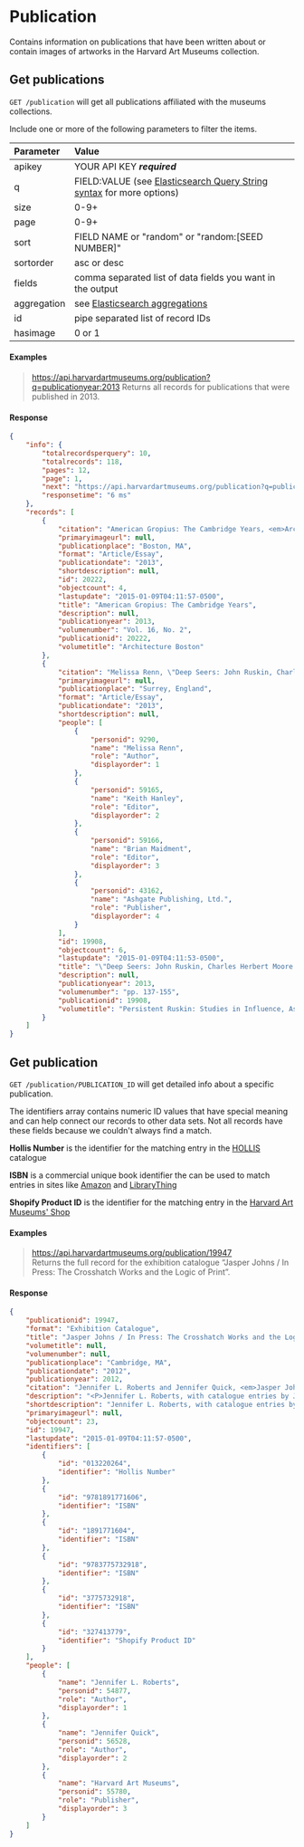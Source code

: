 # Publication

Contains information on publications that have been written about or contain images of artworks in the Harvard Art Museums collection.

## Get publications

`GET /publication` will get all publications affiliated with the museums collections.

Include one or more of the following parameters to filter the items.

| Parameter | Value |
| :--------- | :----- |
| apikey | YOUR API KEY ***required*** |
| q | FIELD:VALUE (see [Elasticsearch Query String syntax](https://www.elastic.co/guide/en/elasticsearch/reference/7.17/query-dsl-query-string-query.html) for more options) |
| size | 0-9+ |
| page | 0-9+ |
| sort | FIELD NAME or "random" or "random:[SEED NUMBER]" |
| sortorder | asc or desc |
| fields | comma separated list of data fields you want in the output |
| aggregation |  see [Elasticsearch aggregations](http://www.elastic.co/guide/en/elasticsearch/reference/7.17/search-aggregations.html#_structuring_aggregations) |
| id | pipe separated list of record IDs |
| hasimage | 0 or 1 |

#### Examples

> https://api.harvardartmuseums.org/publication?q=publicationyear:2013
> Returns all records for publications that were published in 2013. 

#### Response

```json
{
    "info": {
        "totalrecordsperquery": 10,
        "totalrecords": 118,
        "pages": 12,
        "page": 1,
        "next": "https://api.harvardartmuseums.org/publication?q=publicationyear%3A2013&size=10&page=2",
        "responsetime": "6 ms"
    },
    "records": [
        {
            "citation": "American Gropius: The Cambridge Years, <em>Architecture Boston</em> (Boston, MA, 2013), Vol. 16, No. 2",
            "primaryimageurl": null,
            "publicationplace": "Boston, MA",
            "format": "Article/Essay",
            "publicationdate": "2013",
            "shortdescription": null,
            "id": 20222,
            "objectcount": 4,
            "lastupdate": "2015-01-09T04:11:57-0500",
            "title": "American Gropius: The Cambridge Years",
            "description": null,
            "publicationyear": 2013,
            "volumenumber": "Vol. 16, No. 2",
            "publicationid": 20222,
            "volumetitle": "Architecture Boston"
        },
        {
            "citation": "Melissa Renn, \"Deep Seers: John Ruskin, Charles Herbert Moore and the Teaching of Art at Harvard\", <em>Persistent Ruskin: Studies in Influence, Assimilation and Effect</em>, ed. Keith Hanley and Brian Maidment, Ashgate Publishing, Ltd. (Surrey, England, 2013), pp. 137-155",
            "primaryimageurl": null,
            "publicationplace": "Surrey, England",
            "format": "Article/Essay",
            "publicationdate": "2013",
            "shortdescription": null,
            "people": [
                {
                    "personid": 9290,
                    "name": "Melissa Renn",
                    "role": "Author",
                    "displayorder": 1
                },
                {
                    "personid": 59165,
                    "name": "Keith Hanley",
                    "role": "Editor",
                    "displayorder": 2
                },
                {
                    "personid": 59166,
                    "name": "Brian Maidment",
                    "role": "Editor",
                    "displayorder": 3
                },
                {
                    "personid": 43162,
                    "name": "Ashgate Publishing, Ltd.",
                    "role": "Publisher",
                    "displayorder": 4
                }
            ],
            "id": 19908,
            "objectcount": 6,
            "lastupdate": "2015-01-09T04:11:53-0500",
            "title": "\"Deep Seers: John Ruskin, Charles Herbert Moore and the Teaching of Art at Harvard\"",
            "description": null,
            "publicationyear": 2013,
            "volumenumber": "pp. 137-155",
            "publicationid": 19908,
            "volumetitle": "Persistent Ruskin: Studies in Influence, Assimilation and Effect"
        }
    ]
}
```

## Get publication

`GET /publication/PUBLICATION_ID` will get detailed info about a specific publication.

The identifiers array contains numeric ID values that have special meaning and can help connect our records to other data sets. Not all records have these fields because we couldn't always find a match. 

**Hollis Number** is the identifier for the matching entry in the [HOLLIS](http://hollis.harvard.edu/) catalogue

**ISBN** is a commercial unique book identifier the can be used to match entries in sites like [Amazon](http://amazon.com) and [LibraryThing](https://www.librarything.com)

**Shopify Product ID** is the identifier for the matching entry in the [Harvard Art Museums' Shop](http://shop.harvardartmuseums.org/)

#### Examples

> https://api.harvardartmuseums.org/publication/19947  
> Returns the full record for the exhibition catalogue “Jasper Johns / In Press: The Crosshatch Works and the Logic of Print”.

#### Response

```json
{
    "publicationid": 19947,
    "format": "Exhibition Catalogue",
    "title": "Jasper Johns / In Press: The Crosshatch Works and the Logic of Print",
    "volumetitle": null,
    "volumenumber": null,
    "publicationplace": "Cambridge, MA",
    "publicationdate": "2012",
    "publicationyear": 2012,
    "citation": "Jennifer L. Roberts and Jennifer Quick, <em>Jasper Johns / In Press: The Crosshatch Works and the Logic of Print</em>, exh. cat., Harvard Art Museums (Cambridge, MA, 2012)",
    "description": "<P>Jennifer L. Roberts, with catalogue entries by Jennifer Quick<BR>ISBN 978-1-891771-60-6<BR>Available May 2012<BR>96 pages; 10 x 13 in.<BR>35 color illustrations<BR>Hardcover, $45.00<BR>Published by the Harvard Art Museums and Hatje Cantz Verlag</P>\r\n<P><STRONG>Winner, American Institute of Graphic Arts (AIGA) Best of New England (BoNE) 2013 Award</STRONG></P>\r\n<P>Centering on Jasper Johns’s signature “crosshatch” works in the Harvard Art Museums collections, this catalogue explores the impact of print on the artist’s oeuvre. It examines “print” and “the press” with reference not only to Johns’s experiments in printmaking, but also to print as a medium of information transfer, tracing his frequent use of newsprint, with its temporal, political, and formal implications. Complementing the selection of Johns’s production with works by Albrecht Dürer, Sol LeWitt, Pablo Picasso, and others, the volume examines the history and character of print as it informs Johns’s work in all media.</P>\r\n<P>This catalogue and the exhibition it accompanies grew out of a collaboration between the Art Museums and Harvard University’s Department of History of Art and Architecture. Four undergraduates enrolled in a class with professor Roberts devoted to the study of Johns’s diptych painting The Dutch Wives (1975), on long-term loan to the Art Museums from the artist’s collection. The students helped select other objects for the related exhibition at the Arthur M. Sackler Museum, and wrote interpretive essays for a companion digital publication.</P>\r\n<P>Jennifer L. Roberts is Professor of History of Art and Architecture, Harvard University. Jennifer Quick is a PhD candidate, Department of History of Art and Architecture, Harvard University, and Agnes Mongan Curatorial Intern, Harvard Art Museums.</P>",
    "shortdescription": "Jennifer L. Roberts, with catalogue entries by Jennifer Quick<BR>ISBN 978-1-891771-60-6<BR>Hardcover, $45.00",
    "primaryimageurl": null,
    "objectcount": 23,
    "id": 19947,
    "lastupdate": "2015-01-09T04:11:57-0500",
    "identifiers": [
        {
            "id": "013220264",
            "identifier": "Hollis Number"
        },
        {
            "id": "9781891771606",
            "identifier": "ISBN"
        },
        {
            "id": "1891771604",
            "identifier": "ISBN"
        },
        {
            "id": "9783775732918",
            "identifier": "ISBN"
        },
        {
            "id": "3775732918",
            "identifier": "ISBN"
        },
        {
            "id": "327413779",
            "identifier": "Shopify Product ID"
        }
    ],
    "people": [
        {
            "name": "Jennifer L. Roberts",
            "personid": 54877,
            "role": "Author",
            "displayorder": 1
        },
        {
            "name": "Jennifer Quick",
            "personid": 56528,
            "role": "Author",
            "displayorder": 2
        },
        {
            "name": "Harvard Art Museums",
            "personid": 55780,
            "role": "Publisher",
            "displayorder": 3
        }
    ]
}
```